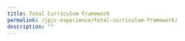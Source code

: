 ```yaml
---
title: Total Curriculum Framework
permalink: /jpjc-experience/total-curriculum-framework/
description: ""
---
```

